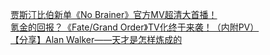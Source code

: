   
[贾斯汀比伯新单《No Brainer》官方MV超清大首播！](http://www.dianyue.me/archives/335/pr4y2ho6h0m3xvig/)  
[氪金的回报？《Fate/Grand Order》TV化终于来袭！（内附PV）](http://www.dianyue.me/archives/306/6uvxvycine0koxmw/)  
[【分享】Alan Walker——天才是怎样炼成的](http://www.dianyue.me/archives/678/l1qe881vguqu1dcf/)